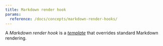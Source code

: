 ```yaml
---
title: Markdown render hook
params:
  reference: /docs/concepts/markdown-render-hooks/
---
```


A _Markdown render hook_ is a [_template_](g) that overrides standard Markdown rendering.
